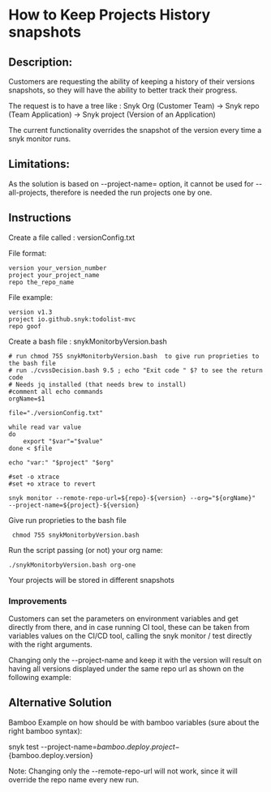 # How to Keep Projects History snapshots

## Description:
Customers are requesting the ability of keeping a history of their versions snapshots, so they will have the ability to better track their progress.

The request is to have a tree like : Snyk Org (Customer Team) -> Snyk repo (Team Application) -> Snyk project (Version of an Application)

The current functionality overrides the snapshot of the version every time a snyk monitor runs.

## Limitations:
As the solution is based on --project-name= option, it cannot be used for --all-projects, therefore is needed the run projects one by one.

## Instructions
Create a file called : versionConfig.txt

File format:
```
version your_version_number
project your_project_name
repo the_repo_name
```
File example:
```
version v1.3
project io.github.snyk:todolist-mvc
repo goof
```
Create a bash file : snykMonitorbyVersion.bash

```
# run chmod 755 snykMonitorbyVersion.bash  to give run proprieties to the bash file
# run ./cvssDecision.bash 9.5 ; echo "Exit code " $? to see the return code
# Needs jq installed (that needs brew to install)
#comment all echo commands
orgName=$1

file="./versionConfig.txt"

while read var value
do
    export "$var"="$value"
done < $file

echo "var:" "$project" "$org"

#set -o xtrace
#set +o xtrace to revert

snyk monitor --remote-repo-url=${repo}-${version} --org="${orgName}"  --project-name=${project}-${version}
```
Give run proprieties to the bash file

```
 chmod 755 snykMonitorbyVersion.bash
```

Run the script passing (or not) your org name:

```
./snykMonitorbyVersion.bash org-one
```

Your projects will be stored in different snapshots


### Improvements
Customers can set the parameters on environment variables and get directly from there, and in case running CI tool, these can be taken from variables values on the CI/CD tool, calling the snyk monitor / test directly with the right arguments.

Changing only the --project-name and keep it with the version will result on having all versions displayed under the same repo url as shown on the following example:




## Alternative Solution
Bamboo
Example on how should be with bamboo variables (sure about the right bamboo syntax):

snyk test --project-name=${bamboo.deploy.project}-${bamboo.deploy.version}


Note: Changing only the --remote-repo-url will not work, since it will override the repo name every new run.
